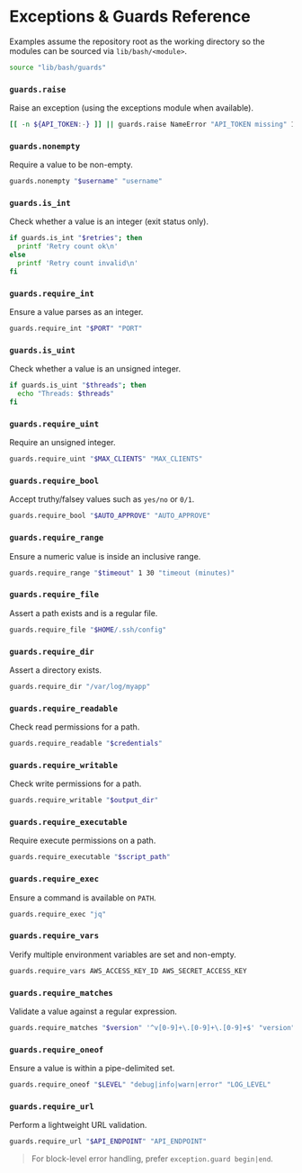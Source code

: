 # Exceptions & Guards Reference

Examples assume the repository root as the working directory so the modules can
be sourced via `lib/bash/<module>`.

```bash
source "lib/bash/guards"
```

### `guards.raise`

Raise an exception (using the exceptions module when available).

```bash
[[ -n ${API_TOKEN:-} ]] || guards.raise NameError "API_TOKEN missing" 120
```

### `guards.nonempty`

Require a value to be non-empty.

```bash
guards.nonempty "$username" "username"
```

### `guards.is_int`

Check whether a value is an integer (exit status only).

```bash
if guards.is_int "$retries"; then
  printf 'Retry count ok\n'
else
  printf 'Retry count invalid\n'
fi
```

### `guards.require_int`

Ensure a value parses as an integer.

```bash
guards.require_int "$PORT" "PORT"
```

### `guards.is_uint`

Check whether a value is an unsigned integer.

```bash
if guards.is_uint "$threads"; then
  echo "Threads: $threads"
fi
```

### `guards.require_uint`

Require an unsigned integer.

```bash
guards.require_uint "$MAX_CLIENTS" "MAX_CLIENTS"
```

### `guards.require_bool`

Accept truthy/falsey values such as `yes/no` or `0/1`.

```bash
guards.require_bool "$AUTO_APPROVE" "AUTO_APPROVE"
```

### `guards.require_range`

Ensure a numeric value is inside an inclusive range.

```bash
guards.require_range "$timeout" 1 30 "timeout (minutes)"
```

### `guards.require_file`

Assert a path exists and is a regular file.

```bash
guards.require_file "$HOME/.ssh/config"
```

### `guards.require_dir`

Assert a directory exists.

```bash
guards.require_dir "/var/log/myapp"
```

### `guards.require_readable`

Check read permissions for a path.

```bash
guards.require_readable "$credentials"
```

### `guards.require_writable`

Check write permissions for a path.

```bash
guards.require_writable "$output_dir"
```

### `guards.require_executable`

Require execute permissions on a path.

```bash
guards.require_executable "$script_path"
```

### `guards.require_exec`

Ensure a command is available on `PATH`.

```bash
guards.require_exec "jq"
```

### `guards.require_vars`

Verify multiple environment variables are set and non-empty.

```bash
guards.require_vars AWS_ACCESS_KEY_ID AWS_SECRET_ACCESS_KEY
```

### `guards.require_matches`

Validate a value against a regular expression.

```bash
guards.require_matches "$version" '^v[0-9]+\.[0-9]+\.[0-9]+$' "version"
```

### `guards.require_oneof`

Ensure a value is within a pipe-delimited set.

```bash
guards.require_oneof "$LEVEL" "debug|info|warn|error" "LOG_LEVEL"
```

### `guards.require_url`

Perform a lightweight URL validation.

```bash
guards.require_url "$API_ENDPOINT" "API_ENDPOINT"
```

> For block-level error handling, prefer `exception.guard begin|end`.

